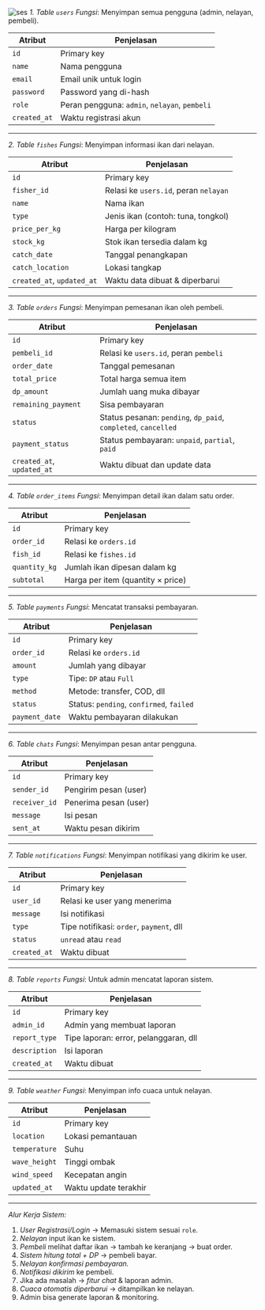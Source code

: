 ![ses](../IMG-20251008-WA0033.jpg)
*1. Table `users`*
*Fungsi*: Menyimpan semua pengguna (admin, nelayan, pembeli).

| Atribut | Penjelasan |
|--------|------------|
| `id` | Primary key |
| `name` | Nama pengguna |
| `email` | Email unik untuk login |
| `password` | Password yang di-hash |
| `role` | Peran pengguna: `admin`, `nelayan`, `pembeli` |
| `created_at` | Waktu registrasi akun |

---

*2. Table `fishes`*
*Fungsi*: Menyimpan informasi ikan dari nelayan.

| Atribut | Penjelasan |
|---------|------------|
| `id` | Primary key |
| `fisher_id` | Relasi ke `users.id`, peran `nelayan` |
| `name` | Nama ikan |
| `type` | Jenis ikan (contoh: tuna, tongkol) |
| `price_per_kg` | Harga per kilogram |
| `stock_kg` | Stok ikan tersedia dalam kg |
| `catch_date` | Tanggal penangkapan |
| `catch_location` | Lokasi tangkap |
| `created_at`, `updated_at` | Waktu data dibuat & diperbarui |

---

*3. Table `orders`*
*Fungsi*: Menyimpan pemesanan ikan oleh pembeli.

| Atribut | Penjelasan |
|---------|------------|
| `id` | Primary key |
| `pembeli_id` | Relasi ke `users.id`, peran `pembeli` |
| `order_date` | Tanggal pemesanan |
| `total_price` | Total harga semua item |
| `dp_amount` | Jumlah uang muka dibayar |
| `remaining_payment` | Sisa pembayaran |
| `status` | Status pesanan: `pending`, `dp_paid`, `completed`, `cancelled` |
| `payment_status` | Status pembayaran: `unpaid`, `partial`, `paid` |
| `created_at`, `updated_at` | Waktu dibuat dan update data |

---

*4. Table `order_items`*
*Fungsi*: Menyimpan detail ikan dalam satu order.

| Atribut | Penjelasan |
|---------|------------|
| `id` | Primary key |
| `order_id` | Relasi ke `orders.id` |
| `fish_id` | Relasi ke `fishes.id` |
| `quantity_kg` | Jumlah ikan dipesan dalam kg |
| `subtotal` | Harga per item (quantity × price) |

---

*5. Table `payments`*
*Fungsi*: Mencatat transaksi pembayaran.

| Atribut | Penjelasan |
|---------|------------|
| `id` | Primary key |
| `order_id` | Relasi ke `orders.id` |
| `amount` | Jumlah yang dibayar |
| `type` | Tipe: `DP` atau `Full` |
| `method` | Metode: transfer, COD, dll |
| `status` | Status: `pending`, `confirmed`, `failed` |
| `payment_date` | Waktu pembayaran dilakukan |

---

*6. Table `chats`*
*Fungsi*: Menyimpan pesan antar pengguna.

| Atribut | Penjelasan |
|---------|------------|
| `id` | Primary key |
| `sender_id` | Pengirim pesan (user) |
| `receiver_id` | Penerima pesan (user) |
| `message` | Isi pesan |
| `sent_at` | Waktu pesan dikirim |

---

*7. Table `notifications`*
*Fungsi*: Menyimpan notifikasi yang dikirim ke user.

| Atribut | Penjelasan |
|---------|------------|
| `id` | Primary key |
| `user_id` | Relasi ke user yang menerima |
| `message` | Isi notifikasi |
| `type` | Tipe notifikasi: `order`, `payment`, dll |
| `status` | `unread` atau `read` |
| `created_at` | Waktu dibuat |

---

*8. Table `reports`*
*Fungsi*: Untuk admin mencatat laporan sistem.

| Atribut | Penjelasan |
|---------|------------|
| `id` | Primary key |
| `admin_id` | Admin yang membuat laporan |
| `report_type` | Tipe laporan: error, pelanggaran, dll |
| `description` | Isi laporan |
| `created_at` | Waktu dibuat |

---

*9. Table `weather`*
*Fungsi*: Menyimpan info cuaca untuk nelayan.

| Atribut | Penjelasan |
|---------|------------|
| `id` | Primary key |
| `location` | Lokasi pemantauan |
| `temperature` | Suhu |
| `wave_height` | Tinggi ombak |
| `wind_speed` | Kecepatan angin |
| `updated_at` | Waktu update terakhir |

---

*Alur Kerja Sistem:*

1. *User Registrasi/Login* → Memasuki sistem sesuai `role`.
2. *Nelayan* input ikan ke sistem.
3. *Pembeli* melihat daftar ikan → tambah ke keranjang → buat order.
4. *Sistem hitung total + DP* → pembeli bayar.
5. *Nelayan konfirmasi pembayaran.*
6. *Notifikasi dikirim* ke pembeli.
7. Jika ada masalah → *fitur chat* & laporan admin.
8. *Cuaca otomatis diperbarui* → ditampilkan ke nelayan.
9. Admin bisa generate laporan & monitoring.
